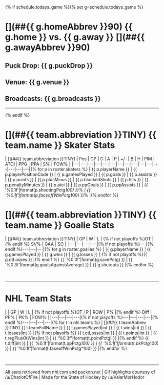 {% if schedule.todays_game %}{% set g=schedule.todays_game %}
# [](##{{ g.homeAbbrev }}90) {{ g.home }} vs. {{ g.away }} [](##{{ g.awayAbbrev }}90)

## **Puck Drop**: {{ g.puckDrop }}
## **Venue**: {{ g.venue }}
## **Broadcasts**: {{ g.broadcasts }}

-----
{% endif %}

# [](##{{ team.abbreviation }}TINY) {{ team.name }} Skater Stats

| [](##{{ team.abbreviation }}TINY) | Pos | GP | G | A | P | +/- | B | H | PIM | ATOI | PPG | PPA | S% | FOW% |
|---|---|---|---|---|---|---|---|---|---|---|---|---|---|---|{% for p in roster.skaters %}
| {{ p.playerName }} | {{ p.playerPositionCode }} | {{ p.gamesPlayed }} | {{ p.goals }} | {{ p.assists }} | {{ p.points }} | {{ p.plusMinus }} | {{ p.blockedShots }} | {{ p.hits }} | {{ p.penaltyMinutes }} | {{ p.atoi }} | {{ p.ppGoals }} | {{ p.ppAssists }} | {{ '%0.1f'|format(p.shootingPctg*100) }}% | {{ '%0.1f'|format(p.faceoffWinPctg*100) }}% |{% endfor %}


# [](##{{ team.abbreviation }}TINY) {{ team.name }} Goalie Stats

| [](##{{ team.abbreviation }}TINY) | GP | W | L | {% if not playoffs %}OT |{% endif %} SV% | GAA | SO |
|---|---|---|---|{% if not playoffs %}---|{% endif %}---|---|---|{% for g in roster.goalies %}
| {{ g.playerName }} | {{ g.gamesPlayed }} | {{ g.wins }} | {{ g.losses }} | {% if not playoffs %}{{ g.otLosses }} |{% endif %} {{ '%0.3f'|format(g.savePctg) }} | {{ '%0.3f'|format(g.goalsAgainstAverage) }} | {{ g.shutouts }} |{% endfor %}

&nbsp;

-----


# [](##NHLTINY) NHL Team Stats

| [](##NHLTINY) | GP | W | L | {% if not playoffs %}OT | P | ROW | P% |{% endif %} Diff | PP% | PK% | FOW% |
|---|---|---|---|{% if not playoffs %}---|---|---|---|{% endif %}---|---|---|---|{% for t in nhl.teams %}
| [](##{{ t.teamAbbrev }}TINY) {{ t.teamFullName }} | {{ t.gamesPlayed|int }} | {{ t.wins|int }} | {{ t.losses|int }} |{% if not playoffs %} {{ t.otLosses|int }} | {{ t.points|int }} | {{ t.regPlusOtWins|int }} | {{ '%0.3f'|format(t.pointPctg) }} |{% endif %} {{ t.diff|int }} | {{ '%0.1f'|format(t.ppPctg*100) }} | {{ '%0.1f'|format(t.pkPctg*100) }} | {{ '%0.1f'|format(t.faceoffWinPctg*100) }} |{% endfor %}

&nbsp;

-----

All stats retrieved from [nhl.com](https://www.nhl.com.stats) and [puckon.net](http://puckon.net)  | Gif highlights courtesy of /u/ChariotOfFire | Made for the State of Hockey by /u/ValarMorHodor
